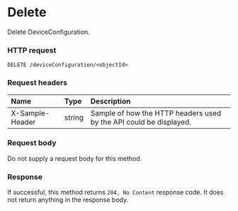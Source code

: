 # Delete

Delete DeviceConfiguration.
### HTTP request
```http
DELETE /deviceConfiguration/<objectId>

```
### Request headers
| Name       | Type | Description|
|:---------------|:--------|:----------|
| X-Sample-Header  | string  | Sample of how the HTTP headers used by the API could be displayed.|

### Request body
Do not supply a request body for this method.


### Response
If successful, this method returns `204, No Content` response code. It does not return anything in the response body.


<!-- uuid: 7ffbdfc7-37a8-4821-945a-cdace5a8f8ee
2015-10-09 18:28:46 UTC -->